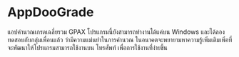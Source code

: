# AppDooGrade
แอปคำนวณเกรดเฉลี่ยรวม GPAX
โปรแกรมนี้ยังสามารถทำงานได้แค่บน Windows และได้ลองทดสอบกับกลุ่มเพื่อนแล้ว ว่ามีความแม่นยำในการคำนวณ
ในอนาคตจะพยายามหาความรู้เพิ่มเติมเพิ่อที่จะพัฒนาให้โปรแกรมสามารถใช้งานบน โทรศัพท์ เพื่อการใช้งานที่ง่ายขึ้น
